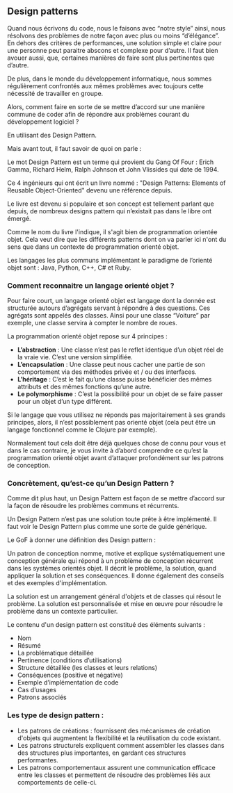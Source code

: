 ## Design patterns

Quand nous écrivons du code, nous le faisons avec “notre style” ainsi, nous résolvons des problèmes de notre façon avec plus ou moins “d’élégance”. En dehors des critères de performances, une solution simple et claire pour une personne peut paraitre abscons et complexe pour d’autre.
Il faut bien avouer aussi, que, certaines manières de faire sont plus pertinentes que d’autre.

De plus, dans le monde du développement informatique, nous sommes régulièrement confrontés aux mêmes problèmes avec toujours cette nécessité de travailler en groupe.

Alors, comment faire en sorte de se mettre d’accord sur une manière commune de coder afin de répondre aux problèmes courant du développement logiciel ?

En utilisant des Design Pattern. 

Mais avant tout, il faut savoir de quoi on parle :

Le mot Design Pattern est un terme qui provient du Gang Of Four :
Erich Gamma, Richard Helm, Ralph Johnson et John Vlissides qui date de 1994.

Ce 4 ingénieurs qui ont écrit un livre nommé : "Design Patterns: Elements of Reusable Object-Oriented" devenu une référence depuis.

Le livre est devenu si populaire et son concept est tellement parlant que depuis, de nombreux designs pattern qui n’existait pas dans le libre ont émergé.

Comme le nom du livre l'indique, il s'agit bien de programmation orientée objet. Cela veut dire que les différents patterns dont on va parler ici n'ont du sens que dans un contexte de programmation orienté objet.

Les langages les plus communs implémentant le paradigme de l’orienté objet sont : Java, Python, C++, C# et Ruby.

### Comment reconnaitre un langage orienté objet ?

Pour faire court, un langage orienté objet est langage dont la donnée est structurée autours d’agrégats servant à répondre à des questions. Ces agrégats sont appelés des classes.
Ainsi pour une classe “Voiture” par exemple, une classe servira à compter le nombre de roues.

La programmation orienté objet repose sur 4 principes :
- **L’abstraction** : Une classe n’est pas le reflet identique d’un objet réel de la vraie vie. C’est une version simplifiée.
- **L’encapsulation** : Une classe peut nous cacher une partie de son comportement via des méthodes privée et / ou des interfaces.
- **L’héritage** : C’est le fait qu’une classe puisse bénéficier des mêmes attributs et des mêmes fonctions qu’une autre. 
- **Le polymorphisme** : C’est la possibilité pour un objet de se faire passer pour un objet d’un type différent.

Si le langage que vous utilisez ne réponds pas majoritairement à ses grands principes, alors, il n’est possiblement pas orienté objet (cela peut être un langage fonctionnel comme le Clojure par exemple).

Normalement tout cela doit être déjà quelques chose de connu pour vous et dans le cas contraire, je vous invite à d’abord comprendre ce qu’est la programmation orienté objet avant d’attaquer profondément sur les patrons de conception.

### Concrètement, qu’est-ce qu’un Design Pattern ?

Comme dit plus haut, un Design Pattern est façon de se mettre d’accord sur la façon de résoudre les problèmes communs et récurrents.

Un Design Pattern n’est pas une solution toute prête à être implémenté. Il faut voir le Design Pattern plus comme une sorte de guide générique.

Le GoF à donner une définition des Design pattern : 

Un patron de conception nomme, motive et explique systématiquement une conception générale qui répond à un problème de conception récurrent dans les systèmes orientés objet.
Il décrit le problème, la solution, quand appliquer la solution et ses conséquences.
Il donne également des conseils et des exemples d'implémentation. 

La solution est un arrangement général d'objets et de classes qui résout le problème.
La solution est personnalisée et mise en œuvre pour résoudre le problème dans un contexte particulier.

Le contenu d'un design pattern est constitué des éléments suivants :
- Nom
- Résumé
- La problématique détaillée
- Pertinence (conditions d’utilisations) 
- Structure détaillée (les classes et leurs relations)
- Conséquences (positive et négative)
- Exemple d’implémentation de code
- Cas d’usages
- Patrons associés

### Les type de design pattern :

- Les patrons de créations : fournissent des mécanismes de création d'objets qui augmentent la flexibilité et la réutilisation du code existant.
- Les patrons structurels expliquent comment assembler les classes dans des structures plus importantes, en gardant ces structures performantes.
- Les patrons comportementaux assurent une communication efficace entre les classes et permettent de résoudre des problèmes liés aux comportements de celle-ci.

